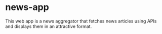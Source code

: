 # news-app
This web app is a news aggregator that fetches news articles using APIs and displays them in an attractive format.

